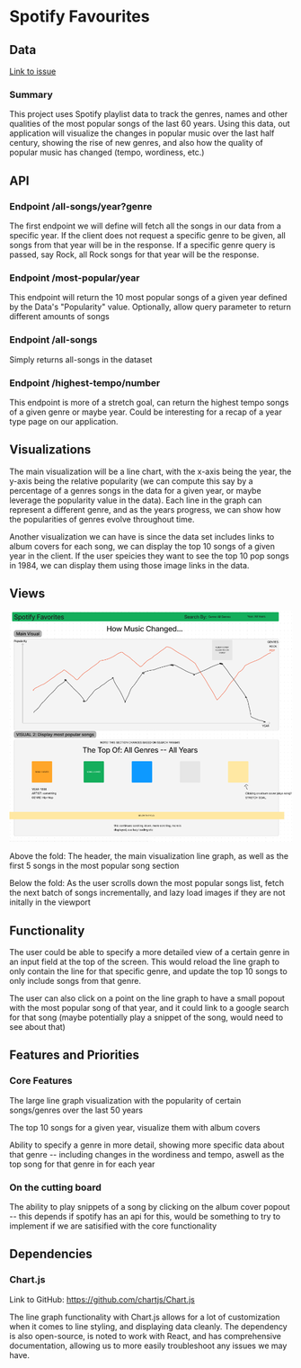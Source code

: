# Spotify Favourites

## Data
[Link to issue](https://gitlab.com/csy3dawson23-24/520/teams/TeamL22-AdrianoLuca/520-project-dalonzo-fratipietro/-/issues/4)

### Summary
This project uses Spotify playlist data to track the genres, names and other 
qualities of the most popular songs of the last 60 years. Using this data, out application will visualize the changes in popular music over the last half century, showing the rise of new genres, and also how the quality of popular music has changed (tempo, wordiness, etc.) 

## API

### Endpoint /all-songs/year?genre

The first endpoint we will define will fetch all the songs in our data from a specific year. If the client does not request a specific genre to be given, all songs from that year will be in the response. If a specific genre query is passed, say Rock, all Rock songs for that year will be the response.

### Endpoint /most-popular/year

This endpoint will return the 10 most popular songs of a given year defined by the Data's "Popularity" value. Optionally, allow query parameter to return different amounts of songs

### Endpoint /all-songs

Simply returns all-songs in the dataset

### Endpoint /highest-tempo/number

This endpoint is more of a stretch goal, can return the highest tempo songs of a given genre or maybe year. Could be interesting for a recap of a year type page on our application.

## Visualizations

The main visualization will be a line chart, with the x-axis being the year, the y-axis being the relative popularity (we can compute this say by a percentage of a genres songs in the data for a given year, or maybe leverage the popularity value in the data). Each line in the graph can represent a different genre, and as the years progress, we can show how the popularities of genres evolve throughout time.

Another visualization we can have is since the data set includes links to album covers for each song, we can display the top 10 songs of a given year in the client. If the user speicies they want to see the top 10 pop songs in 1984, we can display them using those image links in the data.

## Views

![](wireframes/wireframe.png)

Above the fold: The header, the main visualization line graph, as well as the first 5 songs in the most popular song section

Below the fold: As the user scrolls down the most popular songs list, fetch the next batch of songs incrementally, and lazy load images if they are not initally in the viewport

## Functionality

The user could be able to specify a more detailed view of a certain genre in an input field at the top of the screen. This would reload the line graph to only contain the line for that specific genre, and update the top 10 songs to only include songs from that genre.

The user can also click on a point on the line graph to have a small popout with the most popular song of that year, and it could link to a google search for that song (maybe potentially play a snippet of the song, would need to see about that)

## Features and Priorities

### Core Features

The large line graph visualization with the popularity of certain songs/genres over the last 50 years

The top 10 songs for a given year, visualize them with album covers

Ability to specify a genre in more detail, showing more specific data about that genre -- including changes in the wordiness and tempo, aswell as the top song for that genre in for each year

### On the cutting board

The ability to play snippets of a song by clicking on the album cover popout -- this depends if spotify has an api for this, would be something to try to implement if we are satisified with the core functionality

## Dependencies

### Chart.js

Link to GitHub: https://github.com/chartjs/Chart.js

The line graph functionality with Chart.js allows for a lot of customization when it comes to line styling, and displaying data cleanly. The dependency is also open-source, is noted to work with React, and has comprehensive documentation, allowing us to more easily troubleshoot any issues we may have.
